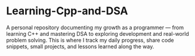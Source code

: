 # Learning-Cpp-and-DSA
A personal repository documenting my growth as a programmer — from learning C++ and mastering DSA to exploring development and real-world problem solving. This is where I track my daily progress, share code snippets, small projects, and lessons learned along the way.
